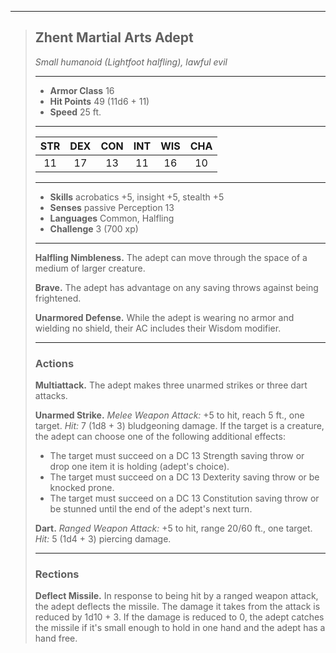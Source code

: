 ***
> ## Zhent Martial Arts Adept
> *Small humanoid (Lightfoot halfling), lawful evil*
> 
> ***
> 
> - **Armor Class** 16
> - **Hit Points** 49 (11d6 + 11)
> - **Speed** 25 ft.
> 
> ***
> 
> |STR|DEX|CON|INT|WIS|CHA|
> |:---:|:---:|:---:|:---:|:---:|:---:|
> |11|17|13|11|16|10|
> 
> ***
> 
> - **Skills** acrobatics +5, insight +5, stealth +5
> - **Senses** passive Perception 13
> - **Languages** Common, Halfling
> - **Challenge** 3 (700 xp)
> 
> ***
> 
> **Halfling Nimbleness.** The adept can move through the space of a medium of larger creature.
> 
> **Brave.** The adept has advantage on any saving throws against being frightened.
> 
> **Unarmored Defense.** While the adept is wearing no armor and wielding no shield, their AC includes their Wisdom modifier.
> 
> ***
> 
> ### Actions
> **Multiattack.** The adept makes three unarmed strikes or three dart attacks.
> 
> **Unarmed Strike.** *Melee Weapon Attack:* +5 to hit, reach 5 ft., one target. *Hit:* 7 (1d8 + 3) bludgeoning damage. If the target is a creature, the adept can choose one of the following additional effects:  
> - The target must succeed on a DC 13 Strength saving throw or drop one item it is holding (adept's choice).  
> - The target must succeed on a DC 13 Dexterity saving throw or be knocked prone.  
> - The target must succeed on a DC 13 Constitution saving throw or be stunned until the end of the adept's next turn.
> 
> **Dart.** *Ranged Weapon Attack:* +5 to hit, range 20/60 ft., one target. *Hit:* 5 (1d4 + 3) piercing damage.
> 
> ***
> 
> ### Rections
> **Deflect Missile.** In response to being hit by a ranged weapon attack, the adept deflects the missile. The damage it takes from the attack is reduced by 1d10 + 3. If the damage is reduced to 0, the adept catches the missile if it's small enough to hold in one hand and the adept has a hand free.
